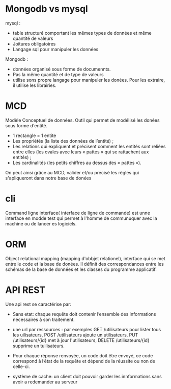 # Mongodb vs mysql

mysql :

- table structuré comportant les mêmes types de données et même quantité de valeurs
- Joitures obligatoires
- Langage sql pour manipuler les données

Mongodb :

- données organisé sous forme de documennts.
- Pas la même quantité et de type de valeurs
- utilise sons propre langage pour manipuler les donées. Pour les extraire, il utilise les librairies.

# MCD

Modèle Conceptuel de données. Outil qui permet de modélisé les donées sous forme d'entité.

- 1 rectangle = 1 entite
- Les propriétés (la liste des données de l’entité) ;
- Les relations qui expliquent et précisent comment les entités sont reliées entre elles (les ovales avec leurs « pattes » qui se rattachent aux entités) ;
- Les cardinalités (les petits chiffres au dessus des « pattes »).

On peut ainsi grâce au MCD, valider et/ou précisé les règles qui s'apliqueront dans notre base de donées

# cli

Command ligne interface( interface de ligne de commande) est unne interface en modde test qui permet à l'homme de communuquer avec la machine ou de lancer es logiciels.

# ORM

Object relational mapping (mapping d'obbjet relationel), interface qui se met entre le code et la base de donées. Il définit des correspondances entre les schémas de la base de données et les classes du programme applicatif.

# API REST

Une api rest se caractérise par:

- Sans etat: chaque requête doit contenir l’ensemble des informations nécessaires à son traitement.

- une url par ressources : par exemples GET /utilisateurs pour lister tous les uilisateurs, POST /utilisateurs ajoute un utilisateurs, PUT /utilisateurs/{id} met à jour l'utilisateurs, DELETE /utilisateurs/{id} supprime un tuilisateurs.

- Pour chaque réponse renvoyée, un code doit être envoyé, ce code correspond à l’état de la requête et dépend de la réussite ou non de celle-ci.

- système de cache: un client doit pouvoir garder les innformations sans avoir a redemander au serveur
